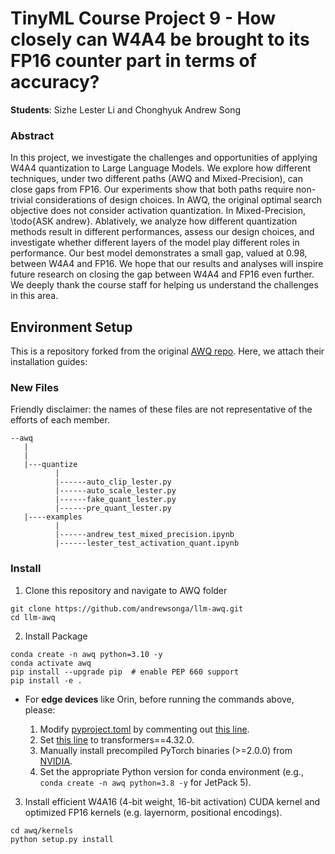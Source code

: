# TinyML Course Project 9 - How closely can W4A4 be brought to its FP16 counter part in terms of accuracy?  

**Students**: Sizhe Lester Li and Chonghyuk Andrew Song

### Abstract
In this project, we investigate the challenges and opportunities of applying W4A4 quantization to Large Language Models. We explore how different techniques, under two different paths (AWQ and Mixed-Precision), can close gaps from FP16. Our experiments show that both paths require non-trivial considerations of design choices. In AWQ, the original optimal search objective does not consider activation quantization. In Mixed-Precision, \todo{ASK andrew}. Ablatively, we analyze how different quantization methods result in different performances, assess our design choices, and investigate whether different layers of the model play different roles in performance. Our best model demonstrates a small gap, valued at 0.98, between W4A4 and FP16. We hope that our results and analyses will inspire future research on closing the gap between W4A4 and FP16 even further. We deeply thank the course staff for helping us understand the challenges in this area.   
    
## Environment Setup
This is a repository forked from the original [AWQ repo](https://github.com/andrewsonga/llm-awq). Here, we attach their installation guides:

### New Files
Friendly disclaimer: the names of these files are not representative of the efforts of each member. 

```
--awq
   |
   |
   |---quantize
          |
          |------auto_clip_lester.py
          |------auto_scale_lester.py
          |------fake_quant_lester.py
          |------pre_quant_lester.py
   |----examples
          |
          |------andrew_test_mixed_precision.ipynb
          |------lester_test_activation_quant.ipynb

```

### Install

1. Clone this repository and navigate to AWQ folder
```
git clone https://github.com/andrewsonga/llm-awq.git
cd llm-awq
```

2. Install Package
```
conda create -n awq python=3.10 -y
conda activate awq
pip install --upgrade pip  # enable PEP 660 support
pip install -e .
```

* For **edge devices** like Orin, before running the commands above, please:

    1. Modify [pyproject.toml](pyproject.toml) by commenting out [this line](https://github.com/mit-han-lab/llm-awq/blob/3fce69061682fdd528824e5da3d03a8a8b545f2a/pyproject.toml#L17).
    2. Set [this line](https://github.com/mit-han-lab/llm-awq/blob/3fce69061682fdd528824e5da3d03a8a8b545f2a/pyproject.toml#18) to transformers==4.32.0.
    3. Manually install precompiled PyTorch binaries (>=2.0.0) from [NVIDIA](https://forums.developer.nvidia.com/t/pytorch-for-jetson/72048).
    4. Set the appropriate Python version for conda environment (e.g., `conda create -n awq python=3.8 -y` for JetPack 5).
  
3. Install efficient W4A16 (4-bit weight, 16-bit activation) CUDA kernel and optimized FP16 kernels (e.g. layernorm, positional encodings).
```
cd awq/kernels
python setup.py install
```
